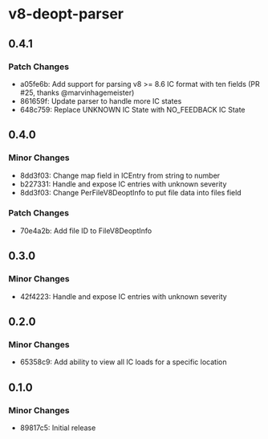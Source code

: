# v8-deopt-parser

## 0.4.1

### Patch Changes

- a05fe6b: Add support for parsing v8 >= 8.6 IC format with ten fields (PR #25, thanks @marvinhagemeister)
- 861659f: Update parser to handle more IC states
- 648c759: Replace UNKNOWN IC State with NO_FEEDBACK IC State

## 0.4.0

### Minor Changes

- 8dd3f03: Change map field in ICEntry from string to number
- b227331: Handle and expose IC entries with unknown severity
- 8dd3f03: Change PerFileV8DeoptInfo to put file data into files field

### Patch Changes

- 70e4a2b: Add file ID to FileV8DeoptInfo

## 0.3.0

### Minor Changes

- 42f4223: Handle and expose IC entries with unknown severity

## 0.2.0

### Minor Changes

- 65358c9: Add ability to view all IC loads for a specific location

## 0.1.0

### Minor Changes

- 89817c5: Initial release
